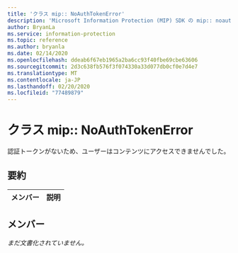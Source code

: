 ```yaml
---
title: 'クラス mip:: NoAuthTokenError'
description: 'Microsoft Information Protection (MIP) SDK の mip:: noauthtokenerror クラスについて説明します。'
author: BryanLa
ms.service: information-protection
ms.topic: reference
ms.author: bryanla
ms.date: 02/14/2020
ms.openlocfilehash: ddeab6f67eb1965a2ba6cc93f40fbe69cbe63606
ms.sourcegitcommit: 2d3c638fb576f3f074330a33d077db0cf0e7d4e7
ms.translationtype: MT
ms.contentlocale: ja-JP
ms.lasthandoff: 02/20/2020
ms.locfileid: "77489879"
---
```

# <a name="class-mipnoauthtokenerror"></a>クラス mip:: NoAuthTokenError 
認証トークンがないため、ユーザーはコンテンツにアクセスできませんでした。
  
## <a name="summary"></a>要約
 メンバー                        | 説明                                
--------------------------------|---------------------------------------------
  
## <a name="members"></a>メンバー
_まだ文書化されていません。_
